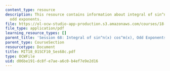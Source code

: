 ```yaml
---
content_type: resource
description: This resource contains information about integral of sin^n(x) cos^m(x),
  odd exponents.
file: https://ol-ocw-studio-app-production.s3.amazonaws.com/courses/18-01sc-single-variable-calculus-fall-2010/d06be191dc8fe7aea6c0b4ef7e9e2d16_MIT18_01SCF10_Ses68c.pdf
file_type: application/pdf
learning_resource_types: []
parent_title: 'Session 68: Integral of sin^n(x) cos^m(x), Odd Exponents'
parent_type: CourseSection
resourcetype: Document
title: MIT18_01SCF10_Ses68c.pdf
type: OCWFile
uid: d06be191-dc8f-e7ae-a6c0-b4ef7e9e2d16
---
```

